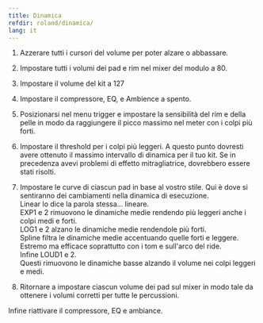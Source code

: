 ```yaml
---
title: Dinamica
refdir: roland/dinamica/
lang: it
---
```

1. Azzerare tutti i cursori del volume per poter alzare o abbassare.

2. Impostare tutti i volumi dei pad e rim nel mixer del modulo a 80.

3. Impostare il volume del kit a 127

4. Impostare il compressore, EQ, e Ambience a spento.

5. Posizionarsi nel menu trigger e impostare la sensibilità del rim e della pelle
   in modo da raggiungere il picco massimo nel meter con i colpi più forti.

6. Impostare il threshold per i colpi più leggeri.
   A questo punto dovresti avere ottenuto il massimo intervallo di dinamica per
   il tuo kit.
   Se in precedenza avevi problemi di effetto mitragliatrice, dovrebbero essere
   stati risolti.

7. Impostare le curve di ciascun pad in base al vostro stile.
   Qui è dove si sentiranno dei cambiamenti nella dinamica di esecuzione.<br>
   Linear lo dice la parola stessa... lineare.<br>
   EXP1 e 2 rimuovono le dinamiche medie rendendo più leggeri anche i colpi medi e forti.<br>
   LOG1 e 2 alzano le dinamiche medie rendendole più forti.<br>
   Spline filtra le dinamiche medie accentuando quelle forti e leggere.<br>
   Estremo ma efficace soprattutto con i tom e sull'arco del ride.<br>
   Infine LOUD1 e 2.<br>
   Questi rimuovono le dinamiche basse alzando il volume nei colpi leggeri e medi.

8. Ritornare a impostare ciascun volume dei pad sul mixer in modo tale da ottenere
   i volumi corretti per tutte le percussioni.

Infine riattivare il compressore, EQ e ambiance.
